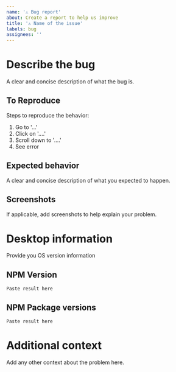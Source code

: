 ```yaml
---
name: '⚠️ Bug report'
about: Create a report to help us improve
title: '⚠️ Name of the issue'
labels: bug
assignees: ''
---
```


# Describe the bug

A clear and concise description of what the bug is.

## To Reproduce

Steps to reproduce the behavior:

1. Go to '...'
2. Click on '....'
3. Scroll down to '....'
4. See error

## Expected behavior

A clear and concise description of what you expected to happen.

## Screenshots

If applicable, add screenshots to help explain your problem.

# Desktop information

Provide you OS version information

## NPM Version

<!--Run `npm version` command -->

```
Paste result here
```

## NPM Package versions

<!--Run `npm list --depth 0` command -->

```
Paste result here
```

# Additional context

Add any other context about the problem here.